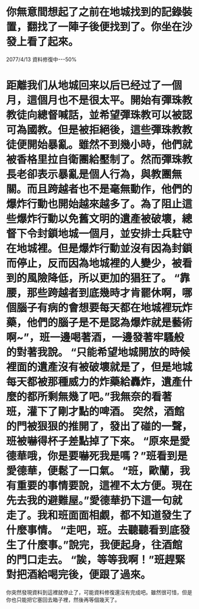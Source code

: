 你無意間想起了之前在地城找到的記錄裝置，翻找了一陣子後便找到了。你坐在沙發上看了起來。
==================================================================================================================================================================================================================================================================================================================================================================================================================================================================
2077/4/13
資料修復中---50%

距離我们从地城回来以后已经过了一個月，這個月也不是很太平。開始有彈珠教教徒向總督喊話，並希望彈珠教可以被認可為國教。但是被拒絕後，這些彈珠教教徒便開始暴亂。雖然不到幾小時，他們就被香格里拉自衛團給壓制了。然而彈珠教長老卻表示暴亂是個人行為，與教團無關。而且跨越者也不是毫無動作，他們的爆炸行動也開始越來越多了。為了阻止這些爆炸行動以免舊文明的遺產被破壞，總督下令封鎖地城一個月，並安排士兵駐守在地城裡。但是爆炸行動並沒有因為封鎖而停止，反而因為地城裡的人變少，被看到的風險降低，所以更加的猖狂了。
“靠腰，那些跨越者到底幾時才肯罷休啊，哪個腦子有病的會想要每天都在地城裡玩炸藥，他們的腦子是不是認為爆炸就是藝術啊~”，班一邊喝著酒，一邊發著牢騷般的對著我說。
“只能希望地城開放的時候裡面的遺產沒有被破壞就是了，但是地城每天都被那種威力的炸藥給轟炸，遺產什麼的都所剩無幾了吧。”我無奈的看著班，灌下了剛才點的啤酒。
突然，酒館的門被狠狠的推開了，發出了碰的一聲，班被嚇得杯子差點掉了下來。
“原來是愛德華哦，你是要嚇死我是嗎？”班看到是愛德華，便鬆了一口氣。
“班，歐蘭，我有重要的事情要說，這裡不太方便。現在先去我的避難屋。”愛德華扔下這一句就走了。我和班面面相覷，都不知道發生了什麼事情。
“走吧，班。去聽聽看到底發生了什麼事。”說完，我便起身，往酒館的門口走去。
“誒，等等我啊！”班趕緊對把酒給喝完後，便跟了過來。
==================================================================================================================================================================================================================================================================================================================================================================================================================================================================
你突然發現資料到這裡就停止了，可能資料修復還沒有完成吧。雖然很可惜，但是你也只能把它塞回去箱子裡，然後再等個幾天了。
